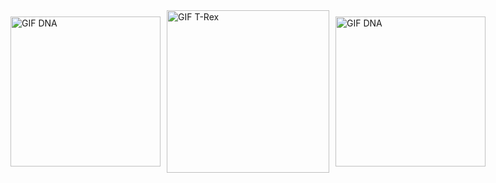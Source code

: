 <div style="display: flex; justify-content: center; align-items: center; gap: 10px;">
  <img src="https://i.giphy.com/media/v1.Y2lkPTc5MGI3NjExZjlvc3RoeHd1aHVoc3h6aGZvNDgyb3ZxNDE2ZHJiZmJvNGtuZmc5NCZlcD12MV9pbnRlcm5hbF9naWZfYnlfaWQmY3Q9cw/WmunPY9JAIwfobtjgs/giphy.gif" height="240" style="flex: 1;" alt="GIF DNA">
  <img src="https://i.giphy.com/media/v1.Y2lkPTc5MGI3NjExdWVzZTZzZTZnMTkwbTd5b3ZwbjBuZGVvY3d4Mm0wNG02b3QyZGxxMSZlcD12MV9pbnRlcm5hbF9naWZfYnlfaWQmY3Q9Zw/8UPLiVu0UNpeb6ndbv/giphy.gif" height="260" style="flex: 3;" alt="GIF T-Rex">
  <img src="https://i.giphy.com/media/v1.Y2lkPTc5MGI3NjExZjlvc3RoeHd1aHVoc3h6aGZvNDgyb3ZxNDE2ZHJiZmJvNGtuZmc5NCZlcD12MV9pbnRlcm5hbF9naWZfYnlfaWQmY3Q9cw/WmunPY9JAIwfobtjgs/giphy.gif" height="240" style="flex: 1;" alt="GIF DNA">
</div>






